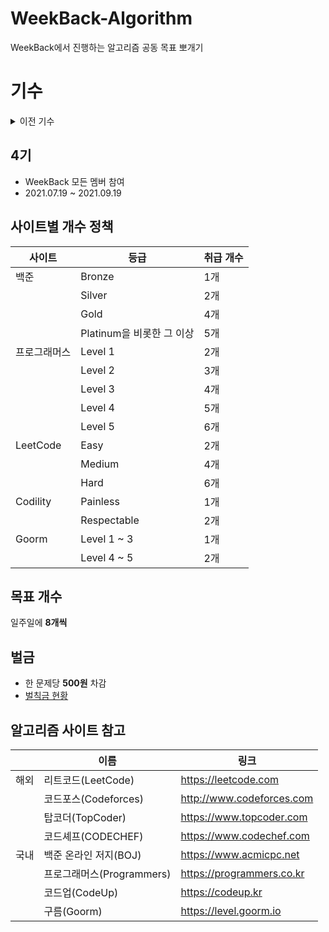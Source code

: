 # WeekBack-Algorithm
WeekBack에서 진행하는 알고리즘 공동 목표 뽀개기

# 기수

<details>
<summary>이전 기수</summary>

## 1기
* WeekBack 기수에 맞춰 진행, WeekBack 모든 멤버 참여
* 2021.02.01 ~ 2021.02.21 (5 ~ 7주차 진행)

## 2기
* WeekBack 기수에 맞춰 진행
* 2021.03.08 ~ 2021.04.25 (1 ~ 8주차 진행)

## 3기
* WeekBack 중 희망 멤버만 참여
* 2021.05.03 ~ 2021.07.11

</details>
  
## 4기
* WeekBack 모든 멤버 참여
* 2021.07.19 ~ 2021.09.19


## 사이트별 개수 정책
|사이트|등급|취급 개수|
|---|---|---|
|백준|Bronze|1개|
||Silver|2개|
||Gold|4개|
||Platinum을 비롯한 그 이상|5개|
|프로그래머스|Level 1|2개|
||Level 2|3개|
||Level 3|4개|
||Level 4|5개|
||Level 5|6개|
|LeetCode|Easy|2개|
||Medium|4개|
||Hard|6개|
|Codility|Painless|1개|
||Respectable|2개|
|Goorm|Level 1 ~ 3|1개|
||Level 4 ~ 5|2개|

## 목표 개수
일주일에 **8개씩**

## 벌금
- 한 문제당 **500원** 차감
- [벌칙금 현황](https://docs.google.com/spreadsheets/d/1bW4PDzOeI4BGsfmKYqqA4cw2bDyWchXP4qRALd16rEE/edit#gid=1144420198)

## 알고리즘 사이트 참고
||이름|링크|
|-|-|-|
|해외| 리트코드(LeetCode) | https://leetcode.com |
| | 코드포스(Codeforces)  | http://www.codeforces.com |
| | 탑코더(TopCoder) | https://www.topcoder.com |
| | 코드셰프(CODECHEF) | https://www.codechef.com |
|국내|백준 온라인 저지(BOJ)|https://www.acmicpc.net|
||프로그래머스(Programmers)|https://programmers.co.kr 
||코드업(CodeUp)|https://codeup.kr|
||구름(Goorm)|https://level.goorm.io|
